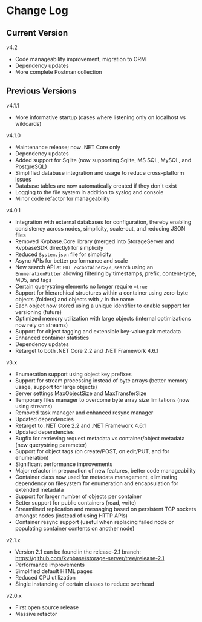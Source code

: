 # Change Log

## Current Version

v4.2

- Code manageability improvement, migration to ORM
- Dependency updates
- More complete Postman collection

## Previous Versions

v4.1.1

- More informative startup (cases where listening only on localhost vs wildcards)

v4.1.0

- Maintenance release; now .NET Core only
- Dependency updates
- Added support for Sqlite (now supporting Sqlite, MS SQL, MySQL, and PostgreSQL)
- Simplified database integration and usage to reduce cross-platform issues
- Database tables are now automatically created if they don't exist
- Logging to the file system in addition to syslog and console
- Minor code refactor for manageability 
 
v4.0.1

- Integration with external databases for configuration, thereby enabling consistency across nodes, simplicity, scale-out, and reducing JSON files
- Removed Kvpbase.Core library (merged into StorageServer and KvpbaseSDK directly) for simplicity
- Reduced ```System.json``` file for simplicity
- Async APIs for better performance and scale
- New search API at ```PUT /<container>/?_search``` using an ```EnumerationFilter``` allowing filtering by timestamps, prefix, content-type, MD5, and tags
- Certain querystring elements no longer require ```=true```
- Support for hierarchical structures within a container using zero-byte objects (folders) and objects with ```/``` in the name
- Each object now stored using a unique identifier to enable support for versioning (future)
- Optimized memory utilization with large objects (internal optimizations now rely on streams)
- Support for object tagging and extensible key-value pair metadata 
- Enhanced container statistics
- Dependency updates
- Retarget to both .NET Core 2.2 and .NET Framework 4.6.1

v3.x

- Enumeration support using object key prefixes
- Support for stream processing instead of byte arrays (better memory usage, support for large objects)
- Server settings MaxObjectSize and MaxTransferSize
- Temporary files manager to overcome byte array size limitations (now using streams)
- Removed task manager and enhanced resync manager
- Updated dependencies
- Retarget to .NET Core 2.2 and .NET Framework 4.6.1
- Updated dependencies
- Bugfix for retrieving request metadata vs container/object metadata (new querystring parameter)
- Support for object tags (on create/POST, on edit/PUT, and for enumeration)
- Significant performance improvements
- Major refactor in preparation of new features, better code manageability
- Container class now used for metadata management, eliminating dependency on filesystem for enumeration and encapsulation for extended metadata
- Support for larger number of objects per container
- Better support for public containers (read, write)
- Streamlined replication and messaging based on persistent TCP sockets amongst nodes (instead of using HTTP APIs)
- Container resync support (useful when replacing failed node or populating container contents on another node)

v2.1.x

- Version 2.1 can be found in the release-2.1 branch: https://github.com/kvpbase/storage-server/tree/release-2.1
- Performance improvements
- Simplified default HTML pages
- Reduced CPU utilization
- Single instancing of certain classes to reduce overhead

v2.0.x

- First open source release
- Massive refactor
